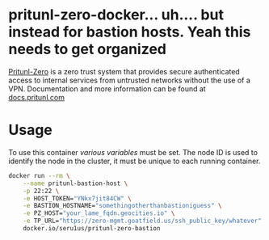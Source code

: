 # pritunl-zero-docker... uh.... but instead for bastion hosts. Yeah this needs to get organized

[Pritunl-Zero](https://zero.pritunl.com) is a zero trust system
that provides secure authenticated access to internal services from untrusted
networks without the use of a VPN. Documentation and more
information can be found at
[docs.pritunl.com](https://docs.pritunl.com/docs/pritunl-zero)

# Usage

To use this container *various variables* must be set. The node ID
is used to identify the node in the cluster, it must be unique to each
running container.

```bash
docker run --rm \
	--name pritunl-bastion-host \
	-p 22:22 \
	-e HOST_TOKEN="YNkx7jit84CW" \
	-e BASTION_HOSTNAME="somethingotherthanbastioniguess" \
	-e PZ_HOST="your_lame_fqdn.geocities.io" \
	-e TP_URL="https://zero-mgmt.goatfield.us/ssh_public_key/whatever" \
	docker.io/seru1us/pritunl-zero-bastion
```
